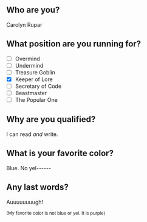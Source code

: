 ## Who are you?

Carolyn Rupar

## What position are you running for?

- [ ] Overmind
- [ ] Undermind
- [ ] Treasure Goblin
- [x] Keeper of Lore
- [ ] Secretary of Code
- [ ] Beastmaster
- [ ] The Popular One

## Why are you qualified?

I can read _and_ write.

## What is your favorite color?

Blue.  No yel------

## Any last words?
Auuuuuuuugh!


<sub> (My favorite color is not blue or yel.  It is purple) </sub>
